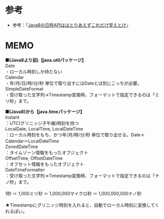 # 参考
- 参考：「[Java8の日時APIははとりあえずこれだけ覚えとけ](https://qiita.com/tag1216/items/91a471b33f383981bfaa)」

# MEMO

**■(Java8より前)【java.utilパッケージ】**<br>
Date<br>
・ローカル時刻しか持たない<br>
Calendar<br>
・年/月/日/時/分/秒 単位で取り出すにはDateとは別にこっちが必要。<br>
SimpleDateFormat<br>
・受け取った文字列→Timestamp変換時、フォーマットで指定できるのは「ミリ秒」まで。<br>

**■(Java8)から【java.timeパッケージ】**<br>
Instant<br>
：UTC(グリニッジ子午線)時刻を持つ<br>
LocalDate, LocalTime, LocalDateTime<br>
：ローカル時刻をもち、かつ年/月/時/分/秒 単位で取り出せる。Date＋Calendar＝LocalDateTime<br>
ZonedDateTime<br>
：タイムゾーン情報をもったオブジェクト<br>
OffsetTime, OffsetDateTime<br>
：オフセット情報をもったオブジェクト<br>
DateTimeFormatter<br>
：受け取った文字列→Timestamp変換時、フォーマットで指定できるのは「ナノ秒」まで。<br>
<br>
1秒 ＝ 1,000ミリ秒 ＝ 1,000,000マイクロ秒 ＝ 1,000,000,000ナノ秒<br>
<br>
★Timestampにグリニッジ時刻を入れると、自動でローカル時刻に変換してくれるぽい。
